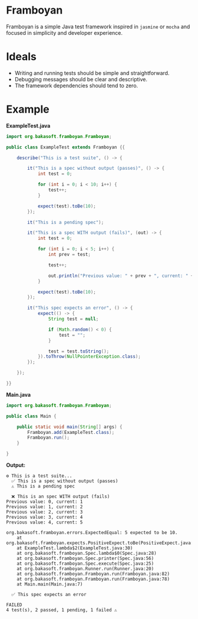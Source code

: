 # Framboyan

Framboyan is a simple Java test framework inspired in `jasmine` or `mocha` and focused in simplicity and developer experience.

# Ideals

- Writing and running tests should be simple and straightforward.
- Debugging messages should be clear and descriptive.
- The framework dependencies should tend to zero.

# Example

**ExampleTest.java**

```java
import org.bakasoft.framboyan.Framboyan;

public class ExampleTest extends Framboyan {{

	describe("This is a test suite", () -> {

		it("This is a spec without output (passes)", () -> {
			int test = 0;

			for (int i = 0; i < 10; i++) {
				test++;
			}

			expect(test).toBe(10);
		});

		it("This is a pending spec");

		it("This is a spec WITH output (fails)", (out) -> {
			int test = 0;

			for (int i = 0; i < 5; i++) {
				int prev = test;

				test++;

				out.println("Previous value: " + prev + ", current: " + test);
			}

			expect(test).toBe(10);
		});

		it("This spec expects an error", () -> {
			expect(() -> {
				String test = null;

				if (Math.random() < 0) {
					test = "";
				}

				test = test.toString();
			}).toThrow(NullPointerException.class);
		});

	});

}}
```

**Main.java**

```java
import org.bakasoft.framboyan.Framboyan;

public class Main {

	public static void main(String[] args) {
		Framboyan.add(ExampleTest.class);
		Framboyan.run();
	}

}
```

**Output:**

```
⚙️ This is a test suite...
  ✅ This is a spec without output (passes)
  ⚠️ This is a pending spec

  ❌ This is an spec WITH output (fails)
Previous value: 0, current: 1
Previous value: 1, current: 2
Previous value: 2, current: 3
Previous value: 3, current: 4
Previous value: 4, current: 5

org.bakasoft.framboyan.errors.ExpectedEqual: 5 expected to be 10.
	at org.bakasoft.framboyan.expects.PositiveExpect.toBe(PositiveExpect.java:28)
	at ExampleTest.lambda$2(ExampleTest.java:30)
	at org.bakasoft.framboyan.Spec.lambda$0(Spec.java:28)
	at org.bakasoft.framboyan.Spec.printer(Spec.java:56)
	at org.bakasoft.framboyan.Spec.execute(Spec.java:25)
	at org.bakasoft.framboyan.Runner.run(Runner.java:20)
	at org.bakasoft.framboyan.Framboyan.run(Framboyan.java:82)
	at org.bakasoft.framboyan.Framboyan.run(Framboyan.java:78)
	at Main.main(Main.java:7)

  ✅ This spec expects an error

FAILED
4 test(s), 2 passed, 1 pending, 1 failed ⚠️
```
